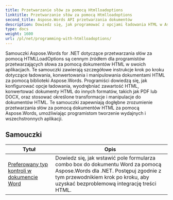 ```yaml
---
title: Przetwarzanie słów za pomocą Htmlloadoptions
linktitle: Przetwarzanie słów za pomocą Htmlloadoptions
second_title: Aspose.Words API przetwarzania dokumentów
description: Dowiedz się, jak programować z opcjami ładowania HTML w Aspose.Words dla .NET. Samouczki przeprowadzą Cię przez różne funkcje ładowania dokumentów HTML.
type: docs
weight: 1600
url: /pl/net/programming-with-htmlloadoptions/
---
```

Samouczki Aspose.Words for .NET dotyczące przetwarzania słów za pomocą HTMLLoadOptions są cennym źródłem dla programistów przetwarzających słowa za pomocą dokumentów HTML w swoich aplikacjach. Te samouczki zawierają szczegółowe instrukcje krok po kroku dotyczące ładowania, konwertowania i manipulowania dokumentami HTML za pomocą biblioteki Aspose.Words. Programiści dowiedzą się, jak konfigurować opcje ładowania, wyodrębniać zawartość HTML, konwertować dokumenty HTML do innych formatów, takich jak PDF lub DOCX, oraz stosować określone transformacje i manipulacje do dokumentów HTML. Te samouczki zapewniają dogłębne zrozumienie przetwarzania słów za pomocą dokumentów HTML za pomocą Aspose.Words, umożliwiając programistom tworzenie wydajnych i wszechstronnych aplikacji.

 ## Samouczki
| Tytuł | Opis |
| --- | --- |
| [Preferowany typ kontroli w dokumencie Word](./preferred-control-type/) | Dowiedz się, jak wstawić pole formularza combo box do dokumentu Word za pomocą Aspose.Words dla .NET. Postępuj zgodnie z tym przewodnikiem krok po kroku, aby uzyskać bezproblemową integrację treści HTML. |